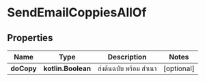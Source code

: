 
# SendEmailCoppiesAllOf

## Properties
Name | Type | Description | Notes
------------ | ------------- | ------------- | -------------
**doCopy** | **kotlin.Boolean** | ส่งต้นฉบับ พร้อม สำเนา |  [optional]



